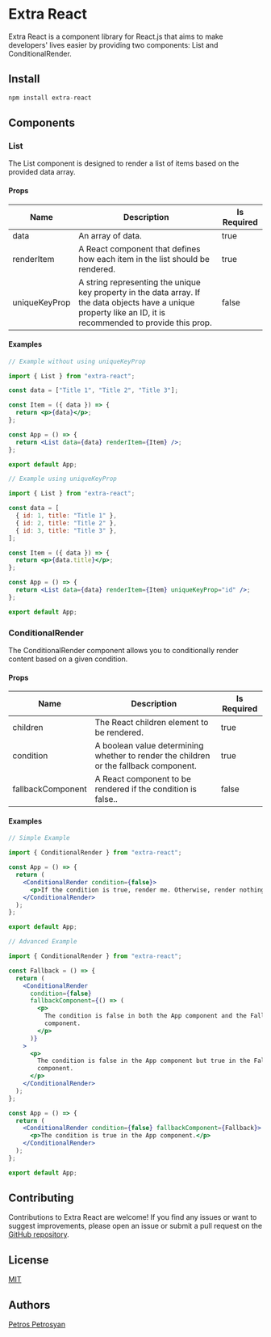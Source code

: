 # Extra React

Extra React is a component library for React.js that aims to make developers' lives easier by providing two components: List and ConditionalRender.

## Install

```js
npm install extra-react
```

## Components

### List

The List component is designed to render a list of items based on the provided data array.

#### Props

| Name          | Description                                                                                                                                                     | Is Required |
| ------------- | --------------------------------------------------------------------------------------------------------------------------------------------------------------- | ----------- |
| data          | An array of data.                                                                                                                                               | true        |
| renderItem    | A React component that defines how each item in the list should be rendered.                                                                                    | true        |
| uniqueKeyProp | A string representing the unique key property in the data array. If the data objects have a unique property like an ID, it is recommended to provide this prop. | false       |

#### Examples

```jsx
// Example without using uniqueKeyProp

import { List } from "extra-react";

const data = ["Title 1", "Title 2", "Title 3"];

const Item = ({ data }) => {
  return <p>{data}</p>;
};

const App = () => {
  return <List data={data} renderItem={Item} />;
};

export default App;
```

```jsx
// Example using uniqueKeyProp

import { List } from "extra-react";

const data = [
  { id: 1, title: "Title 1" },
  { id: 2, title: "Title 2" },
  { id: 3, title: "Title 3" },
];

const Item = ({ data }) => {
  return <p>{data.title}</p>;
};

const App = () => {
  return <List data={data} renderItem={Item} uniqueKeyProp="id" />;
};

export default App;
```

### ConditionalRender

The ConditionalRender component allows you to conditionally render content based on a given condition.

#### Props

| Name              | Description                                                                           | Is Required |
| ----------------- | ------------------------------------------------------------------------------------- | ----------- |
| children          | The React children element to be rendered.                                            | true        |
| condition         | A boolean value determining whether to render the children or the fallback component. | true        |
| fallbackComponent | A React component to be rendered if the condition is false..                          | false       |

#### Examples

```jsx
// Simple Example

import { ConditionalRender } from "extra-react";

const App = () => {
  return (
    <ConditionalRender condition={false}>
      <p>If the condition is true, render me. Otherwise, render nothing.</p>
    </ConditionalRender>
  );
};

export default App;
```

```jsx
// Advanced Example

import { ConditionalRender } from "extra-react";

const Fallback = () => {
  return (
    <ConditionalRender
      condition={false}
      fallbackComponent={() => (
        <p>
          The condition is false in both the App component and the Fallback
          component.
        </p>
      )}
    >
      <p>
        The condition is false in the App component but true in the Fallback
        component.
      </p>
    </ConditionalRender>
  );
};

const App = () => {
  return (
    <ConditionalRender condition={false} fallbackComponent={Fallback}>
      <p>The condition is true in the App component.</p>
    </ConditionalRender>
  );
};

export default App;
```

## Contributing

Contributions to Extra React are welcome! If you find any issues or want to suggest improvements, please open an issue or submit a pull request on the [GitHub repository](https://github.com/Petros-Petrosyan/extra-react).

## License

[MIT](https://github.com/Petros-Petrosyan/extra-react/blob/main/LICENSE)

## Authors

[Petros Petrosyan](https://github.com/Petros-Petrosyan)
